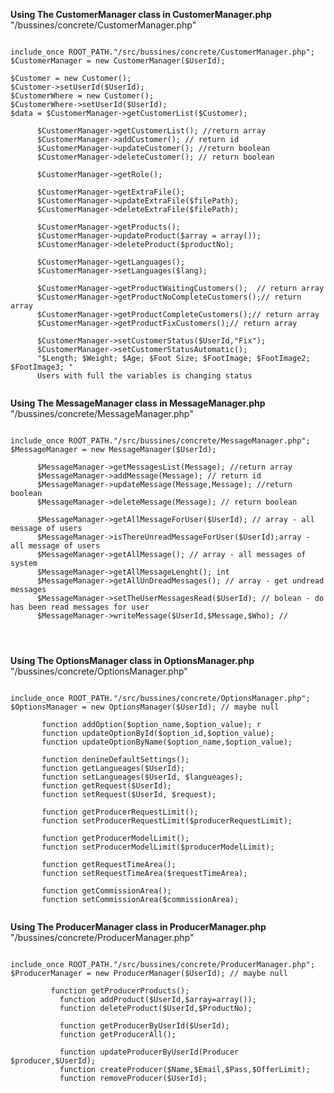 <b>Using The CustomerManager class in CustomerManager.php</b> "/bussines/concrete/CustomerManager.php"

<pre><code>
include_once ROOT_PATH."/src/bussines/concrete/CustomerManager.php";
$CustomerManager = new CustomerManager($UserId);

$Customer = new Customer();
$Customer->setUserId($UserId); 
$CustomerWhere = new Customer(); 
$CustomerWhere->setUserId($UserId);
$data = $CustomerManager->getCustomerList($Customer); 

      $CustomerManager->getCustomerList(); //return array
      $CustomerManager->addCustomer(); // return id
      $CustomerManager->updateCustomer(); //return boolean
      $CustomerManager->deleteCustomer(); // return boolean
  
      $CustomerManager->getRole();
  
      $CustomerManager->getExtraFile();
      $CustomerManager->updateExtraFile($filePath);
      $CustomerManager->deleteExtraFile($filePath);
  
      $CustomerManager->getProducts();
      $CustomerManager->updateProduct($array = array());
      $CustomerManager->deleteProduct($productNo);
  
      $CustomerManager->getLanguages();
      $CustomerManager->setLanguages($lang);
  
      $CustomerManager->getProductWaitingCustomers();  // return array
      $CustomerManager->getProductNoCompleteCustomers();// return array
      $CustomerManager->getProductCompleteCustomers();// return array
      $CustomerManager->getProductFixCustomers();// return array
  
      $CustomerManager->setCustomerStatus($UserId,"Fix");
      $CustomerManager->setCustomerStatusAutomatic(); 
      "$Length; $Weight; $Age; $Foot Size; $FootImage; $FootImage2; $FootImage3; "
      Users with full the variables is changing status 
      
</pre></code>



<b>Using The MessageManager class in MessageManager.php</b> "/bussines/concrete/MessageManager.php"

<pre><code>
include_once ROOT_PATH."/src/bussines/concrete/MessageManager.php";
$MessageManager = new MessageManager($UserId);

      $MessageManager->getMessagesList(Message); //return array
      $MessageManager->addMessage(Message); // return id
      $MessageManager->updateMessage(Message,Message); //return boolean
      $MessageManager->deleteMessage(Message); // return boolean

      $MessageManager->getAllMessageForUser($UserId); // array - all message of users 
      $MessageManager->isThereUnreadMessageForUser($UserId);array - all message of users
      $MessageManager->getAllMessage(); // array - all messages of system
      $MessageManager->getAllMessageLenght(); int 
      $MessageManager->getAllUnDreadMessages(); // array - get undread messages
      $MessageManager->setTheUserMessagesRead($UserId); // bolean - do has been read messages for user
      $MessageManager->writeMessage($UserId,$Message,$Who); //  



</pre></code>


<b>Using The OptionsManager class in OptionsManager.php</b> "/bussines/concrete/OptionsManager.php"

<pre><code>
include_once ROOT_PATH."/src/bussines/concrete/OptionsManager.php";
$OptionsManager = new OptionsManager($UserId); // maybe null

       function addOption($option_name,$option_value); r
       function updateOptionById($option_id,$option_value);
       function updateOptionByName($option_name,$option_value);
   
       function denineDefaultSettings();
       function getLangueages($UserId);
       function setLangueages($UserId, $langueages);
       function getRequest($UserId);
       function setRequest($UserId, $request); 
   
       function getProducerRequestLimit();
       function setProducerRequestLimit($producerRequestLimit);
   
       function getProducerModelLimit();
       function setProducerModelLimit($producerModelLimit);
   
       function getRequestTimeArea();
       function setRequestTimeArea($requestTimeArea);
   
       function getCommissionArea();
       function setCommissionArea($commissionArea);

</pre></code>


<b>Using The ProducerManager class in ProducerManager.php</b> "/bussines/concrete/ProducerManager.php"

<pre><code>
include_once ROOT_PATH."/src/bussines/concrete/ProducerManager.php";
$ProducerManager = new ProducerManager($UserId); // maybe null

         function getProducerProducts();
           function addProduct($UserId,$array=array());
           function deleteProduct($UserId,$ProductNo);
       
           function getProducerByUserId($UserId);
           function getProducerAll();
       
           function updateProducerByUserId(Producer $producer,$UserId);
           function createProducer($Name,$Email,$Pass,$OfferLimit);
           function removeProducer($UserId);

</pre></code>
